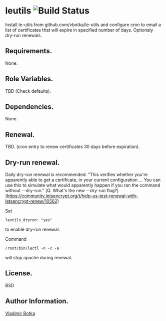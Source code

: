 leutils ![Build Status](https://travis-ci.org/vbotka/ansible-leutils.svg?branch=master)
=======

Install le-utils from github.com/vbotka/le-utils and configure cron to
email a list of certificates that will expire in specified number of
days. Optionaly dry-run renewals.


Requirements.
------------

None.


Role Variables.
--------------

TBD (Check defaults).


Dependencies.
------------

None.


Renewal.
-------

TBD. (cron entry to renew certificates 30 days before expiration).


Dry-run renewal.
---------------

Daily dry-run renewal is recommended. "This verifies whether you're
apparently able to get a certificate, in your current configuration
... You can use this to simulate what would apparently happen if you
ran the command without --dry-run."
[Q. What's the new --dry-run flag?]
(https://community.letsencrypt.org/t/help-us-test-renewal-with-letsencrypt-renew/10562)

Set
```
leutils_dryrun: "yes"
```
to enable dry-run renewal.

Command
```
/root/bin/lectl -n -c -a
```
will stop apache during renewal.


License.
-------

BSD


Author Information.
------------------

[Vladimir Botka](https://botka.link)
